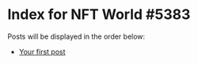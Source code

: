# Index for NFT World #5383
Posts will be displayed in the order below:

- [Your first post](./001-first.md)

